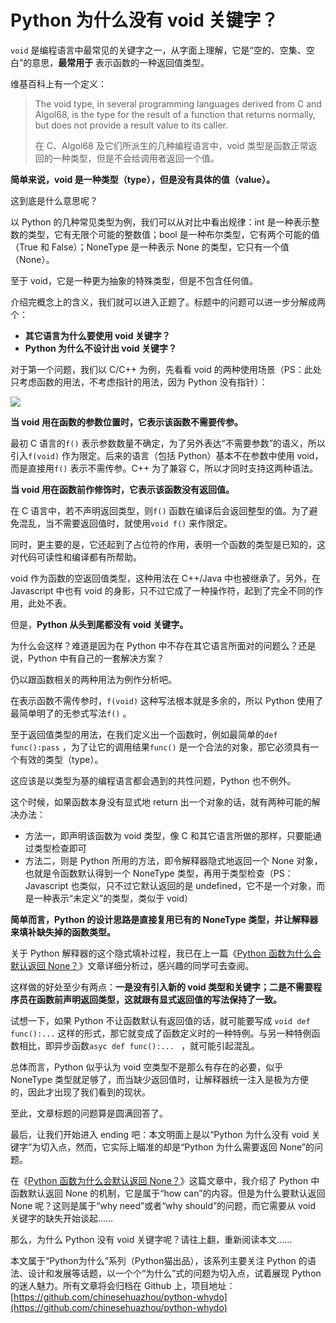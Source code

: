 # Python 为什么没有 void 关键字？

`void` 是编程语言中最常见的关键字之一，从字面上理解，它是“空的、空集、空白”的意思，**最常用于** 表示函数的一种返回值类型。

维基百科上有一个定义：

> The void type, in several programming languages derived from C and Algol68, is the type for the result of a function that returns normally, but does not provide a result value to its caller. 
>
> 在 C、Algol68 及它们所派生的几种编程语言中，void 类型是函数正常返回的一种类型，但是不会给调用者返回一个值。

**简单来说，void 是一种类型（type），但是没有具体的值（value）。** 

这到底是什么意思呢？

以 Python 的几种常见类型为例，我们可以从对比中看出规律：int 是一种表示整数的类型，它有无限个可能的整数值；bool 是一种布尔类型，它有两个可能的值（True 和 False）；NoneType 是一种表示 None 的类型，它只有一个值（None）。

至于 void，它是一种更为抽象的特殊类型，但是不包含任何值。

介绍完概念上的含义，我们就可以进入正题了。标题中的问题可以进一步分解成两个：

- **其它语言为什么要使用 void 关键字？** 
- **Python 为什么不设计出 void 关键字？** 

对于第一个问题，我们以 C/C++ 为例，先看看 void 的两种使用场景（PS：此处只考虑函数的用法，不考虑指针的用法，因为 Python 没有指针）：

![](http://ww1.sinaimg.cn/large/68b02e3bgy1ghxnocqx7uj20w0066mxe.jpg)

**当 void 用在函数的参数位置时，它表示该函数不需要传参。** 

最初 C 语言的`f()` 表示参数数量不确定，为了另外表达“不需要参数”的语义，所以引入`f(void)` 作为限定。后来的语言（包括 Python）基本不在参数中使用 void，而是直接用`f()` 表示不需传参。C++ 为了兼容 C，所以才同时支持这两种语法。

**当 void 用在函数前作修饰时，它表示该函数没有返回值。** 

在 C 语言中，若不声明返回类型，则`f()` 函数在编译后会返回整型的值。为了避免混乱，当不需要返回值时，就使用`void f()` 来作限定。

同时，更主要的是，它还起到了占位符的作用，表明一个函数的类型是已知的，这对代码可读性和编译都有所帮助。

void 作为函数的空返回值类型，这种用法在 C++/Java 中也被继承了。另外，在 Javascript 中也有 void 的身影，只不过它成了一种操作符，起到了完全不同的作用，此处不表。

但是，**Python 从头到尾都没有 void 关键字。** 

为什么会这样？难道是因为在 Python 中不存在其它语言所面对的问题么？还是说，Python 中有自己的一套解决方案？

仍以跟函数相关的两种用法为例作分析吧。

在表示函数不需传参时，`f(void)` 这种写法根本就是多余的，所以 Python 使用了最简单明了的无参式写法`f()` 。

至于返回值类型的用法，在我们定义出一个函数时，例如最简单的`def func():pass` ，为了让它的调用结果`func()` 是一个合法的对象，那它必须具有一个有效的类型（type）。

这应该是以类型为基的编程语言都会遇到的共性问题，Python 也不例外。

这个时候，如果函数本身没有显式地 return 出一个对象的话，就有两种可能的解决办法：

- 方法一，即声明该函数为 void 类型，像 C 和其它语言所做的那样，只要能通过类型检查即可
- 方法二，则是 Python 所用的方法，即令解释器隐式地返回一个 None 对象，也就是令函数默认得到一个 NoneType 类型，再用于类型检查（PS：Javascript 也类似，只不过它默认返回的是 undefined，它不是一个对象，而是一种表示“未定义”的类型，类似于 void）

**简单而言，Python 的设计思路是直接复用已有的 NoneType 类型，并让解释器来填补缺失掉的函数类型。** 

关于 Python 解释器的这个隐式填补过程，我已在上一篇《[Python 函数为什么会默认返回 None？](https://mp.weixin.qq.com/s/e31XEz7z2Wl2jZaaYYGgbA)》文章详细分析过，感兴趣的同学可去查阅。

这样做的好处至少有两点：**一是没有引入新的 void 类型和关键字；二是不需要程序员在函数前声明返回类型，这就跟有显式返回值的写法保持了一致。** 

试想一下，如果 Python 不让函数默认有返回值的话，就可能要写成 `void def func():...` 这样的形式，那它就变成了函数定义时的一种特例。与另一种特例函数相比，即异步函数`asyc def func():... ` ，就可能引起混乱。

总体而言，Python 似乎认为 void 空类型不是那么有存在的必要，似乎 NoneType 类型就足够了，而当缺少返回值时，让解释器统一注入是极为方便的，因此才出现了我们看到的现状。

至此，文章标题的问题算是圆满回答了。

最后，让我们开始进入 ending 吧：本文明面上是以“Python 为什么没有 void 关键字”为切入点，然而，它实际上瞄准的却是“Python 为什么需要返回 None”的问题。

在《[Python 函数为什么会默认返回 None？](https://mp.weixin.qq.com/s/e31XEz7z2Wl2jZaaYYGgbA)》这篇文章中，我介绍了  Python 中函数默认返回 None 的机制，它是属于“how can”的内容。但是为什么要默认返回 None 呢？这则是属于“why need”或者“why should”的问题，而它需要从 void 关键字的缺失开始谈起……

那么，为什么 Python 没有 void 关键字呢？请往上翻，重新阅读本文……

本文属于“Python为什么”系列（Python猫出品），该系列主要关注 Python 的语法、设计和发展等话题，以一个个“为什么”式的问题为切入点，试着展现 Python 的迷人魅力。所有文章将会归档在 Github 上，项目地址：[https://github.com/chinesehuazhou/python-whydo](https://github.com/chinesehuazhou/python-whydo) 
